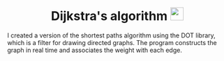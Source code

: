 <h1 align="center">
  Dijkstra's algorithm
  <img src="https://github.com/SimoneRemoli/Dijkstra-s-algorithm_New/assets/118252611/e04993f7-ff52-4ba7-bcfe-0e22dd590510)
" width="30px"/>
</h1>
I created a version of the shortest paths algorithm using the DOT library, which is a filter for drawing directed graphs.
The program constructs the graph in real time and associates the weight with each edge.
